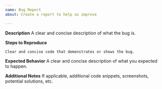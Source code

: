 ```yaml
---
name: Bug Report
about: Create a report to help us improve

---
```


**Description**
A clear and concise description of what the bug is.

**Steps to Reproduce**
```
Clear and concise code that demonstrates or shows the bug.
```

**Expected Behavior**
A clear and concise description of what you expected to happen.

**Additional Notes**
If applicable, additional code snippets, screenshots, potential solutions, etc.
